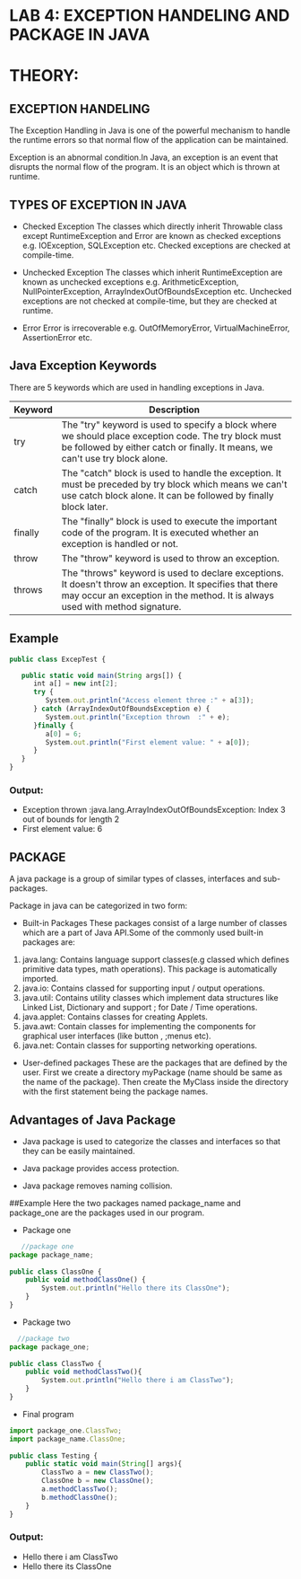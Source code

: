 # LAB 4: EXCEPTION HANDELING AND PACKAGE IN JAVA

# THEORY:

## EXCEPTION HANDELING

The Exception Handling in Java is one of the powerful mechanism to handle the runtime errors so that normal flow of the application can be maintained.

Exception is an abnormal condition.In Java, an exception is an event that disrupts the normal flow of the program. It is an object which is thrown at runtime.

## TYPES OF EXCEPTION IN JAVA

* Checked Exception
The classes which directly inherit Throwable class except RuntimeException and Error are known as checked exceptions e.g. IOException, SQLException etc. Checked exceptions are checked at compile-time.

* Unchecked Exception
The classes which inherit RuntimeException are known as unchecked exceptions e.g. ArithmeticException, NullPointerException, ArrayIndexOutOfBoundsException etc. Unchecked exceptions are not checked at compile-time, but they are checked at runtime.

* Error
Error is irrecoverable e.g. OutOfMemoryError, VirtualMachineError, AssertionError etc.

## Java Exception Keywords
There are 5 keywords which are used in handling exceptions in Java.

Keyword | Description
------------ | ------------
try | The "try" keyword is used to specify a block where we should place exception code. The try block must be followed by either catch or finally. It means, we can't use try block alone. 
catch | The "catch" block is used to handle the exception. It must be preceded by try block which means we can't use catch block alone. It can be followed by finally block later.
finally | The "finally" block is used to execute the important code of the program. It is executed whether an exception is handled or not.
throw | The "throw" keyword is used to throw an exception.
throws | The "throws" keyword is used to declare exceptions. It doesn't throw an exception. It specifies that there may occur an exception in the method. It is always used with method signature.

## Example
```javascript
public class ExcepTest {

   public static void main(String args[]) {
      int a[] = new int[2];
      try {
         System.out.println("Access element three :" + a[3]);
      } catch (ArrayIndexOutOfBoundsException e) {
         System.out.println("Exception thrown  :" + e);
      }finally {
         a[0] = 6;
         System.out.println("First element value: " + a[0]);
      }
   }
}
```
### Output:
* Exception thrown  :java.lang.ArrayIndexOutOfBoundsException: Index 3 out of bounds for length 2
* First element value: 6

## PACKAGE

A java package is a group of similar types of classes, interfaces and sub-packages.

Package in java can be categorized in two form:

* Built-in Packages
These packages consist of a large number of classes which are a part of Java API.Some of the commonly used built-in packages are:
1) java.lang: Contains language support classes(e.g classed which defines primitive data types, math operations). This package is automatically imported.
2)  java.io: Contains classed for supporting input / output operations.
3)  java.util: Contains utility classes which implement data structures like Linked List, Dictionary and support ; for Date / Time operations.
4)  java.applet: Contains classes for creating Applets.
5)  java.awt: Contain classes for implementing the components for graphical user interfaces (like button , ;menus etc).
6)  java.net: Contain classes for supporting networking operations.

* User-defined packages
These are the packages that are defined by the user. First we create a directory myPackage (name should be same as the name of the package). Then create the MyClass inside the directory with the first statement being the package names.

## Advantages of Java Package
* Java package is used to categorize the classes and interfaces so that they can be easily maintained.

* Java package provides access protection.

* Java package removes naming collision.

##Example
Here the two packages named package_name and package_one are the packages used in our program.
* Package one
```javascript
   //package one
package package_name; 
  
public class ClassOne { 
    public void methodClassOne() { 
        System.out.println("Hello there its ClassOne"); 
    } 
} 
```
* Package two
```javascript
  //package two
package package_one; 
  
public class ClassTwo { 
    public void methodClassTwo(){ 
        System.out.println("Hello there i am ClassTwo"); 
    }     
} 
```
* Final program
```javascript
import package_one.ClassTwo; 
import package_name.ClassOne; 
  
public class Testing { 
    public static void main(String[] args){ 
        ClassTwo a = new ClassTwo(); 
        ClassOne b = new ClassOne(); 
        a.methodClassTwo(); 
        b.methodClassOne(); 
    } 
} 
```

### Output:
* Hello there i am ClassTwo
* Hello there its ClassOne
